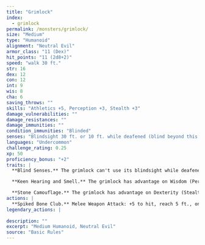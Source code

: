 ```yaml
---
title: "Grimlock"
index:
  - grimlock
permalink: /monsters/grimlock/
size: "Medium"
type: "Humanoid"
alignment: "Neutral Evil"
armor_class: "11 (Dex)"
hit_points: "11 (2d8+2)"
speed: "walk 30 ft."
str: 16
dex: 12
con: 12
int: 9
wis: 8
cha: 6
saving_throws: ""
skills: "Athletics +5, Perception +3, Stealth +3"
damage_vulnerabilities: ""
damage_resistances: ""
damage_immunities: ""
condition_immunities: "Blinded"
senses: "Blindsight 30 ft. or 10 ft. while deafened (blind beyond this radius), Passive Perception 13"
languages: "Undercommon"
challenge_rating: 0.25
xp: 50
proficiency_bonus: "+2"
traits: |
  **Blind Senses.** The grimlock can't use its blindsight while deafened and unable to smell.

  **Keen Hearing and Smell.** The grimlock has advantage on Wisdom (Perception) checks that rely on hearing or smell.

  **Stone Camouflage.** The grimlock has advantage on Dexterity (Stealth) checks made to hide in rocky terrain.
actions: |
  **Spiked Bone Club.** Melee Weapon Attack: +5 to hit, reach 5 ft., one target. Hit: 5 (1d4 + 3) bludgeoning damage plus 2 (1d4) piercing damage.  
legendary_actions: |
  
description: ""
excerpt: "Medium Humanoid, Neutral Evil"
source: "Basic Rules"
---
```

